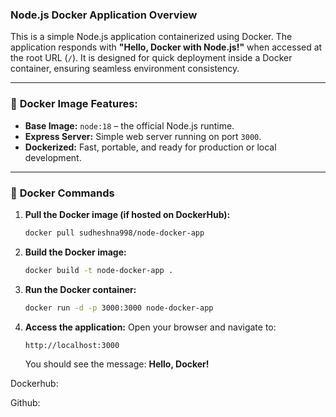 ### **Node.js Docker Application Overview**

This is a simple Node.js application containerized using Docker. The application responds with **"Hello, Docker with Node.js!"** when accessed at the root URL (`/`). It is designed for quick deployment inside a Docker container, ensuring seamless environment consistency.

---

### 🐳 **Docker Image Features:**

* **Base Image:** `node:18` – the official Node.js runtime.
* **Express Server:** Simple web server running on port `3000`.
* **Dockerized:** Fast, portable, and ready for production or local development.

---

### 🚀 **Docker Commands**

1. **Pull the Docker image (if hosted on DockerHub):**

   ```bash
   docker pull sudheshna998/node-docker-app
   ```

2. **Build the Docker image:**

   ```bash
   docker build -t node-docker-app .
   ```

3. **Run the Docker container:**

   ```bash
   docker run -d -p 3000:3000 node-docker-app
   ```

4. **Access the application:**
   Open your browser and navigate to:

   ```
   http://localhost:3000
   ```

   You should see the message: **Hello, Docker!**

Dockerhub:


Github:
